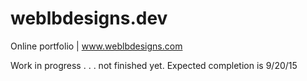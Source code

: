 # weblbdesigns.dev
Online portfolio | www.weblbdesigns.com

Work in progress . . .  not finished yet. Expected completion is 9/20/15
